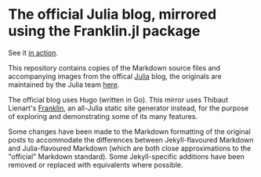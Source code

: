 # The official Julia blog, mirrored using the Franklin.jl package

See it [in action](https://julialangblogmirror.netlify.com/).

This repository contains copies of the Markdown source files and accompanying images from the offical [Julia](https://julialang.org/blog/) blog, the originals are maintained by the Julia team [here](https://github.com/JuliaLang/www.julialang.org/tree/master/blog).

The official blog uses Hugo (written in Go). This mirror uses Thibaut Lienart's [Franklin](https://github.com/tlienart/Franklin.jl), an all-Julia static site generator instead, for the purpose of exploring and demonstrating some of its many features.

Some changes have been made to the Markdown formatting of the original posts to accommodate the differences between Jekyll-flavoured Markdown and Julia-flavoured Markdown (which are both close approximations to the "official" Markdown standard). Some Jekyll-specific additions have been removed or replaced with equivalents where possible.
